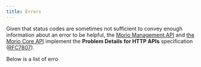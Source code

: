```yaml
---
title: Errors
---
```


Given that status codes are sometimes not sufficient to convey enough
information about an error to be helpful, the [Morio Management
API](/docs/guides/apis/api) and [the Morio Core API](/docs/guides/apis/code)
implement the **Problem Details for HTTP APIs** specification
([RFC7807](https://datatracker.ietf.org/doc/html/rfc7807)).

Below is a list of erro


<SubPages />

